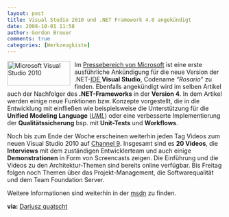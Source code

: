 ```yaml
---
layout: post
title: Visual Studio 2010 und .NET Framework 4.0 angekündigt
date: 2008-10-01 11:58
author: Gordon Breuer
comments: true
categories: [Werkzeugkiste]
---
```

<p><img title="Microsoft Visual Studio 2010" style="display: inline; margin: 0px 10px 0px 0px" height="57" alt="Microsoft Visual Studio 2010" src="http://anheledirwp.blob.core.windows.net/wordpress/2008/10/C0037913-9E11-4A2D-8FD1-0BA441296CBC_3.gif" width="147" align="left" border="0" /> Im <a href="http://www.microsoft.com/presspass/press/2008/sep08/09-29VS10PR.mspx" target="_blank">Pressebereich von Microsoft</a> ist eine erste ausführliche Ankündigung für die neue Version der .NET-<acronym title="Integrated Development Environment">IDE </acronym><strong>Visual Studio</strong>, Codename “<em>Rosario</em>” zu finden. Ebenfalls angekündigt wird im selben Artikel auch der Nachfolger des <strong>.NET-Frameworks</strong> in der <strong>Version 4</strong>. In dem Artikel werden einige neue Funktionen bzw. Konzepte vorgestellt, die in die Entwicklung mit einfließen wie beispielsweise die Unterstützung für die <strong>Unified Modeling Language</strong> (<em><acronym title="Unified Modeling Language">UML</acronym></em>) oder eine verbesserte Implementierung der <strong>Qualitätssicherung</strong> bsp. mit <strong>Unit-Tests</strong> und <strong>Workflows</strong>.</p>  <p>Noch bis zum Ende der Woche erscheinen weiterhin jeden Tag Videos zum neuen Visual Studio 2010 auf <a href="http://channel9.msdn.com/VisualStudio/" target="_blank">Channel 9</a>. Insgesamt sind es <strong>20 Videos</strong>, die <strong>Interviews</strong> mit dem zuständigen Entwicklerteam und auch einige <strong>Demonstrationen</strong> in Form von Screencasts zeigen. Die Einführung und die Videos zu den Architektur-Themen sind bereits online verfügbar. Bis Freitag folgen noch Themen über das Projekt-Management, die Softwarequalität und dem Team Foundation Server.</p>  <p>Weitere Informationen sind weiterhin in der <a href="http://msdn.microsoft.com/en-us/vstudio/products/cc948977.aspx" target="_blank">msdn</a> zu finden.</p>  <p><strong>via:</strong> <a title="Visual Studio 2010 und die Modellierung" href="http://blogs.msdn.com/dparys/archive/2008/09/30/visual-studio-2010-und-die-modellierung.aspx" target="_blank">Dariusz quatscht</a></p>

